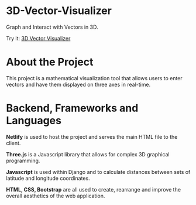 # 3D-Vector-Visualizer
Graph and Interact with Vectors in 3D.

Try it: <a href="https://flamboyant-khorana-baab6e.netlify.app/">3D Vector Visualizer</a>

# About the Project
This project is a mathematical visualization tool that allows users to enter vectors and have them displayed on three axes in real-time.

# Backend, Frameworks and Languages
<b>Netlify</b> is used to host the project and serves the main HTML file to the client. 

<b>Three.js</b> is a Javascript library that allows for complex 3D graphical programming. 

<b>Javascript</b> is used within Django and to calculate distances between sets of latitude and longitude coordinates. 

<b>HTML, CSS, Bootstrap</b> are all used to create, rearrange and improve the overall aesthetics of the web application. 
